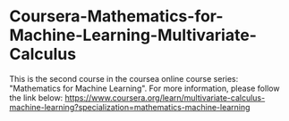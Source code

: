 # Coursera-Mathematics-for-Machine-Learning-Multivariate-Calculus
This is the second course in the coursea online course series: "Mathematics for Machine Learning". For more information, please follow the link below: https://www.coursera.org/learn/multivariate-calculus-machine-learning?specialization=mathematics-machine-learning
